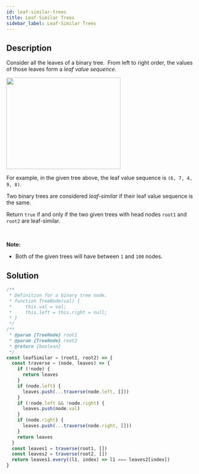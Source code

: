 ```yaml
---
id: leaf-similar-trees
title: Leaf-Similar Trees
sidebar_label: Leaf-Similar Trees
---
```

## Description
<div class="description">
<p>Consider all the leaves of a binary tree.&nbsp; From&nbsp;left to right order, the values of those&nbsp;leaves form a <em>leaf value sequence.</em></p>

<p><img alt="" src="https://s3-lc-upload.s3.amazonaws.com/uploads/2018/07/16/tree.png" style="width: 300px; height: 240px;" /></p>

<p>For example, in the given tree above, the leaf value sequence is <code>(6, 7, 4, 9, 8)</code>.</p>

<p>Two binary trees are considered <em>leaf-similar</em>&nbsp;if their leaf value sequence is the same.</p>

<p>Return <code>true</code> if and only if the two given trees with head nodes <code>root1</code> and <code>root2</code> are leaf-similar.</p>

<p>&nbsp;</p>

<p><strong>Note:</strong></p>

<ul>
	<li>Both of the given trees will have between <code>1</code> and <code>100</code> nodes.</li>
</ul>

</div>

## Solution
```javascript
/**
 * Definition for a binary tree node.
 * function TreeNode(val) {
 *     this.val = val;
 *     this.left = this.right = null;
 * }
 */
/**
 * @param {TreeNode} root1
 * @param {TreeNode} root2
 * @return {boolean}
 */
const leafSimilar = (root1, root2) => {
  const traverse = (node, leaves) => {
    if (!node) {
      return leaves
    }
    if (node.left) {
      leaves.push(...traverse(node.left, []))
    }
    if (!node.left && !node.right) {
      leaves.push(node.val)
    }
    if (node.right) {
      leaves.push(...traverse(node.right, []))
    }
    return leaves
  }
  const leaves1 = traverse(root1, [])
  const leaves2 = traverse(root2, [])
  return leaves1.every((l1, index) => l1 === leaves2[index])
}
```